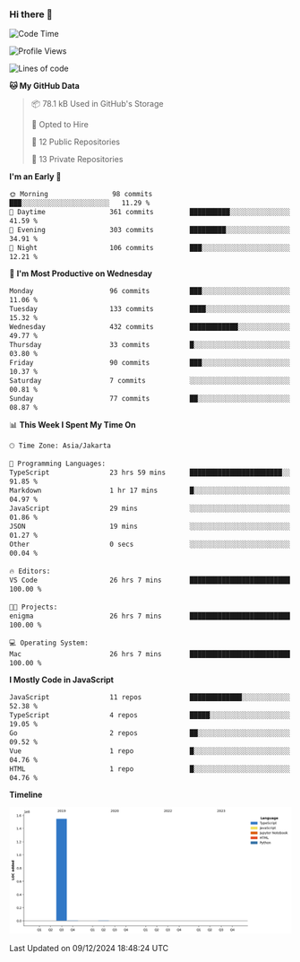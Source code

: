 ### Hi there 👋

<!--
**dsrizki/dsrizki** is a ✨ _special_ ✨ repository because its `README.md` (this file) appears on your GitHub profile.

Here are some ideas to get you started:

- 🔭 I’m currently working on ...
- 🌱 I’m currently learning ...
- 👯 I’m looking to collaborate on ...
- 🤔 I’m looking for help with ...
- 💬 Ask me about ...
- 📫 How to reach me: ...
- 😄 Pronouns: ...
- ⚡ Fun fact: ...
-->

<!--START_SECTION:waka-->
![Code Time](http://img.shields.io/badge/Code%20Time-2%2C347%20hrs%207%20mins-blue)

![Profile Views](http://img.shields.io/badge/Profile%20Views-0-blue)

![Lines of code](https://img.shields.io/badge/From%20Hello%20World%20I%27ve%20Written-155.6%20million%20lines%20of%20code-blue)

**🐱 My GitHub Data** 

> 📦 78.1 kB Used in GitHub's Storage 
 > 
> 💼 Opted to Hire
 > 
> 📜 12 Public Repositories 
 > 
> 🔑 13 Private Repositories 
 > 
**I'm an Early 🐤** 

```text
🌞 Morning                98 commits          ███░░░░░░░░░░░░░░░░░░░░░░   11.29 % 
🌆 Daytime                361 commits         ██████████░░░░░░░░░░░░░░░   41.59 % 
🌃 Evening                303 commits         █████████░░░░░░░░░░░░░░░░   34.91 % 
🌙 Night                  106 commits         ███░░░░░░░░░░░░░░░░░░░░░░   12.21 % 
```
📅 **I'm Most Productive on Wednesday** 

```text
Monday                   96 commits          ███░░░░░░░░░░░░░░░░░░░░░░   11.06 % 
Tuesday                  133 commits         ████░░░░░░░░░░░░░░░░░░░░░   15.32 % 
Wednesday                432 commits         ████████████░░░░░░░░░░░░░   49.77 % 
Thursday                 33 commits          █░░░░░░░░░░░░░░░░░░░░░░░░   03.80 % 
Friday                   90 commits          ███░░░░░░░░░░░░░░░░░░░░░░   10.37 % 
Saturday                 7 commits           ░░░░░░░░░░░░░░░░░░░░░░░░░   00.81 % 
Sunday                   77 commits          ██░░░░░░░░░░░░░░░░░░░░░░░   08.87 % 
```


📊 **This Week I Spent My Time On** 

```text
🕑︎ Time Zone: Asia/Jakarta

💬 Programming Languages: 
TypeScript               23 hrs 59 mins      ███████████████████████░░   91.85 % 
Markdown                 1 hr 17 mins        █░░░░░░░░░░░░░░░░░░░░░░░░   04.97 % 
JavaScript               29 mins             ░░░░░░░░░░░░░░░░░░░░░░░░░   01.86 % 
JSON                     19 mins             ░░░░░░░░░░░░░░░░░░░░░░░░░   01.27 % 
Other                    0 secs              ░░░░░░░░░░░░░░░░░░░░░░░░░   00.04 % 

🔥 Editors: 
VS Code                  26 hrs 7 mins       █████████████████████████   100.00 % 

🐱‍💻 Projects: 
enigma                   26 hrs 7 mins       █████████████████████████   100.00 % 

💻 Operating System: 
Mac                      26 hrs 7 mins       █████████████████████████   100.00 % 
```

**I Mostly Code in JavaScript** 

```text
JavaScript               11 repos            █████████████░░░░░░░░░░░░   52.38 % 
TypeScript               4 repos             █████░░░░░░░░░░░░░░░░░░░░   19.05 % 
Go                       2 repos             ██░░░░░░░░░░░░░░░░░░░░░░░   09.52 % 
Vue                      1 repo              █░░░░░░░░░░░░░░░░░░░░░░░░   04.76 % 
HTML                     1 repo              █░░░░░░░░░░░░░░░░░░░░░░░░   04.76 % 
```



**Timeline**

![Lines of Code chart](https://raw.githubusercontent.com/dsrizki/dsrizki/main/assets/bar_graph.png)


 Last Updated on 09/12/2024 18:48:24 UTC
<!--END_SECTION:waka-->
